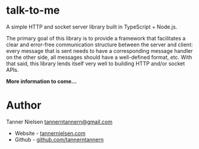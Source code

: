 # talk-to-me
A simple HTTP and socket server library built in TypeScript + Node.js.

The primary goal of this library is to provide a framework that facilitates a clear and error-free communication
structure between the server and client: every message that is sent needs to have a corresponding message handler on the
other side, all messages should have a well-defined format, etc.  With that said, this library lends itself very well
to building HTTP and/or socket APIs.

__More information to come...__

# Author
Tanner Nielsen <tannerntannern@gmail.com>
* Website - [tannernielsen.com](http://tannernielsen.com)
* Github - [github.com/tannerntannern](https://github.com/tannerntannern)